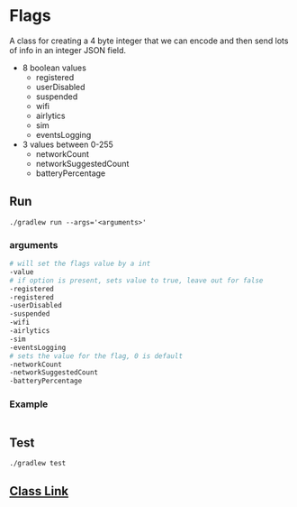# Flags

 A class for creating a 4 byte integer that we can encode and then send lots of 
 info in an integer JSON field.
 
 - 8 boolean values
     - registered
     - userDisabled
     - suspended
     - wifi
     - airlytics
     - sim
     - eventsLogging
 - 3 values between 0-255
     - networkCount
     - networkSuggestedCount
     - batteryPercentage

## Run

`./gradlew run --args='<arguments>'`

### arguments
```bash
# will set the flags value by a int
-value
# if option is present, sets value to true, leave out for false
-registered 
-registered
-userDisabled
-suspended
-wifi
-airlytics
-sim
-eventsLogging
# sets the value for the flag, 0 is default
-networkCount
-networkSuggestedCount
-batteryPercentage
```

### Example

```bash

```
## Test

`./gradlew test`

## [Class Link](https://github.com/popmedic/java-flags/blob/main/app/src/main/java/com/scardina/Flags.java)

